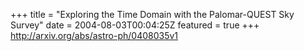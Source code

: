 +++
title = "Exploring the Time Domain with the Palomar-QUEST Sky Survey"
date = 2004-08-03T00:04:25Z
featured = true
+++
http://arxiv.org/abs/astro-ph/0408035v1
